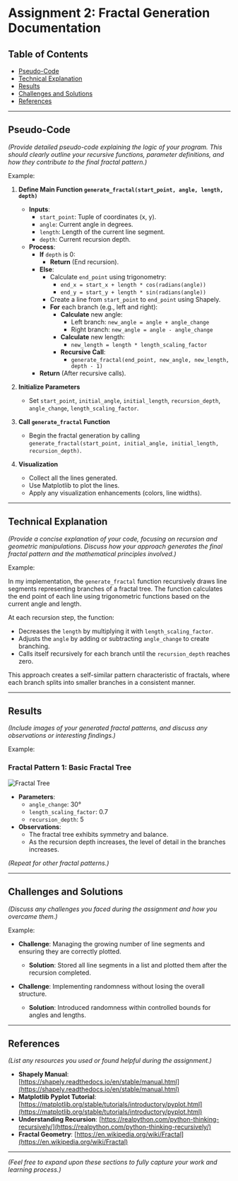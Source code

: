 # Assignment 2: Fractal Generation Documentation

## Table of Contents

- [Pseudo-Code](#pseudo-code)
- [Technical Explanation](#technical-explanation)
- [Results](#results)
- [Challenges and Solutions](#challenges-and-solutions)
- [References](#references)

---

## Pseudo-Code

*(Provide detailed pseudo-code explaining the logic of your program. This should clearly outline your recursive functions, parameter definitions, and how they contribute to the final fractal pattern.)*

Example:

1. **Define Main Function `generate_fractal(start_point, angle, length, depth)`**
   - **Inputs**:
     - `start_point`: Tuple of coordinates (x, y).
     - `angle`: Current angle in degrees.
     - `length`: Length of the current line segment.
     - `depth`: Current recursion depth.
   - **Process**:
     - **If** `depth` is 0:
       - **Return** (End recursion).
     - **Else**:
       - Calculate `end_point` using trigonometry:
         - `end_x = start_x + length * cos(radians(angle))`
         - `end_y = start_y + length * sin(radians(angle))`
       - Create a line from `start_point` to `end_point` using Shapely.
       - **For** each branch (e.g., left and right):
         - **Calculate** new angle:
           - Left branch: `new_angle = angle + angle_change`
           - Right branch: `new_angle = angle - angle_change`
         - **Calculate** new length:
           - `new_length = length * length_scaling_factor`
         - **Recursive Call**:
           - `generate_fractal(end_point, new_angle, new_length, depth - 1)`
     - **Return** (After recursive calls).

2. **Initialize Parameters**
   - Set `start_point`, `initial_angle`, `initial_length`, `recursion_depth`, `angle_change`, `length_scaling_factor`.

3. **Call `generate_fractal` Function**
   - Begin the fractal generation by calling `generate_fractal(start_point, initial_angle, initial_length, recursion_depth)`.

4. **Visualization**
   - Collect all the lines generated.
   - Use Matplotlib to plot the lines.
   - Apply any visualization enhancements (colors, line widths).

---

## Technical Explanation

*(Provide a concise explanation of your code, focusing on recursion and geometric manipulations. Discuss how your approach generates the final fractal pattern and the mathematical principles involved.)*

Example:

In my implementation, the `generate_fractal` function recursively draws line segments representing branches of a fractal tree. The function calculates the end point of each line using trigonometric functions based on the current angle and length.

At each recursion step, the function:

- Decreases the `length` by multiplying it with `length_scaling_factor`.
- Adjusts the `angle` by adding or subtracting `angle_change` to create branching.
- Calls itself recursively for each branch until the `recursion_depth` reaches zero.

This approach creates a self-similar pattern characteristic of fractals, where each branch splits into smaller branches in a consistent manner.

---

## Results

*(Include images of your generated fractal patterns, and discuss any observations or interesting findings.)*

Example:

### Fractal Pattern 1: Basic Fractal Tree

![Fractal Tree](images/fractal_tree.png)

- **Parameters**:
  - `angle_change`: 30°
  - `length_scaling_factor`: 0.7
  - `recursion_depth`: 5
- **Observations**:
  - The fractal tree exhibits symmetry and balance.
  - As the recursion depth increases, the level of detail in the branches increases.

*(Repeat for other fractal patterns.)*

---

## Challenges and Solutions

*(Discuss any challenges you faced during the assignment and how you overcame them.)*

Example:

- **Challenge**: Managing the growing number of line segments and ensuring they are correctly plotted.
  - **Solution**: Stored all line segments in a list and plotted them after the recursion completed.

- **Challenge**: Implementing randomness without losing the overall structure.
  - **Solution**: Introduced randomness within controlled bounds for angles and lengths.

---

## References

*(List any resources you used or found helpful during the assignment.)*

- **Shapely Manual**: [https://shapely.readthedocs.io/en/stable/manual.html](https://shapely.readthedocs.io/en/stable/manual.html)
- **Matplotlib Pyplot Tutorial**: [https://matplotlib.org/stable/tutorials/introductory/pyplot.html](https://matplotlib.org/stable/tutorials/introductory/pyplot.html)
- **Understanding Recursion**: [https://realpython.com/python-thinking-recursively/](https://realpython.com/python-thinking-recursively/)
- **Fractal Geometry**: [https://en.wikipedia.org/wiki/Fractal](https://en.wikipedia.org/wiki/Fractal)

---

*(Feel free to expand upon these sections to fully capture your work and learning process.)*